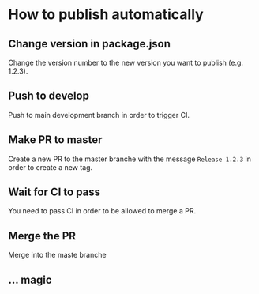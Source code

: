 # How to publish automatically

## Change version in package.json

Change the version number to the new version you want to publish (e.g. 1.2.3).

## Push to develop

Push to main development branch in order to trigger CI.

## Make PR to master

Create a new PR to the master branche with the message `Release 1.2.3` in order to create a new tag.

## Wait for CI to pass

You need to pass CI in order to be allowed to merge a PR.

## Merge the PR

Merge into the maste branche

## ... magic